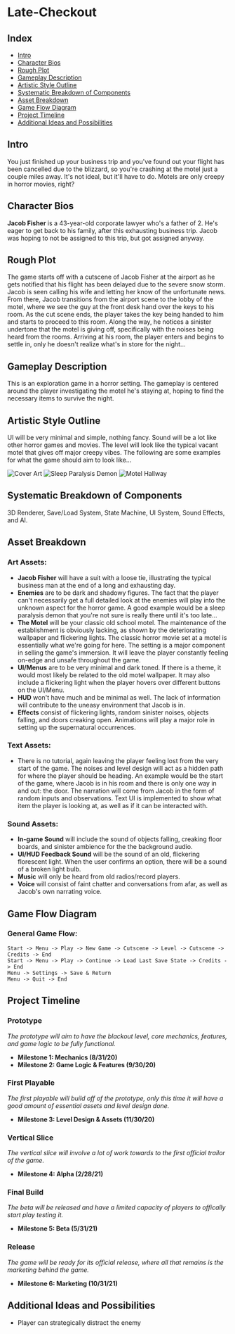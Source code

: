 # Late-Checkout

## Index
- [Intro](https://github.com/arthurosipyan/Late-Checkout/tree/master#intro)
- [Character Bios](https://github.com/arthurosipyan/Late-Checkout/tree/master#character-bios)
- [Rough Plot](https://github.com/arthurosipyan/Late-Checkout/tree/master#rough-plot)
- [Gameplay Description](https://github.com/arthurosipyan/Late-Checkout/tree/master#gameplay-description)
- [Artistic Style Outline](https://github.com/arthurosipyan/Late-Checkout/tree/master#artistic-style-outline)
- [Systematic Breakdown of Components](https://github.com/arthurosipyan/Late-Checkout/tree/master#systematic-breakdown-of-components)
- [Asset Breakdown](https://github.com/arthurosipyan/Late-Checkout/tree/master#asset-breakdown)
- [Game Flow Diagram](https://github.com/arthurosipyan/Late-Checkout/tree/master#game-flow-diagram)
- [Project Timeline](https://github.com/arthurosipyan/Late-Checkout/tree/master#project-timeline)
- [Additional Ideas and Possibilities](https://github.com/arthurosipyan/Late-Checkout/tree/master#additional-ideas-and-possibilities)

## Intro
You just finished up your business trip and you've found out your flight has been cancelled due to the blizzard, so you're crashing at the motel just a couple miles away. It's not ideal, but it'll have to do. Motels are only creepy in horror movies, right?

## Character Bios
**Jacob Fisher** is a 43-year-old corporate lawyer who's a father of 2. He's eager to get back to his family, after this exhausting business trip. Jacob was hoping to not be assigned to this trip, but got assigned anyway.

## Rough Plot
The game starts off with a cutscene of Jacob Fisher at the airport as he gets notified that his flight has been delayed due to the severe snow storm. Jacob is seen calling his wife and letting her know of the unfortunate news. From there, Jacob transitions from the airport scene to the lobby of the motel, where we see the guy at the front desk hand over the keys to his room. As the cut scene ends, the player takes the key being handed to him and starts to proceed to this room. Along the way, he notices a sinister undertone that the motel is giving off, specifically with the noises being heard from the rooms. Arriving at his room, the player enters and begins to settle in, only he doesn't realize what's in store for the night...

## Gameplay Description
This is an exploration game in a horror setting. The gameplay is centered around the player investigating the motel he's staying at, hoping to find the necessary items to survive the night.

## Artistic Style Outline
UI will be very minimal and simple, nothing fancy. Sound will be a lot like other horror games and movies. The level will look like the typical vacant motel that gives off major creepy vibes. The following are some examples for what the game should aim to look like...

![Cover Art](https://cdn.discordapp.com/attachments/737396307853049916/737689201683857458/image0.jpg)
![Sleep Paralysis Demon](https://cdn.discordapp.com/attachments/737396307853049916/737687850853859398/image0.jpg)
![Motel Hallway](https://cdn.discordapp.com/attachments/737396307853049916/737688662942285944/image0.jpg)

## Systematic Breakdown of Components
3D Renderer, Save/Load System, State Machine, UI System, Sound Effects, and AI.

## Asset Breakdown
### Art Assets:
- **Jacob Fisher** will have a suit with a loose tie, illustrating the typical business man at the end of a long and exhausting day.
- **Enemies** are to be dark and shadowy figures. The fact that the player can't necessarily get a full detailed look at the enemies will play into the unknown aspect for the horror game. A good example would be a sleep paralysis demon that you're not sure is really there until it's too late...
- **The Motel** will be your classic old school motel. The maintenance of the establishment is obviously lacking, as shown by the deteriorating wallpaper and flickering lights. The classic horror movie set at a motel is essentially what we're going for here. The setting is a major component in selling the game's immersion. It will leave the player constantly feeling on-edge and unsafe throughout the game. 
- **UI/Menus** are to be very minimal and dark toned. If there is a theme, it would most likely be related to the old motel wallpaper. It may also include a flickering light when the player hovers over different buttons on the UI/Menu.
- **HUD** won't have much and be minimal as well. The lack of information will contribute to the uneasy environment that Jacob is in.
- **Effects** consist of flickering lights, random sinister noises, objects falling, and doors creaking open. Animations will play a major role in setting up the supernatural occurrences.

### Text Assets:
- There is no tutorial, again leaving the player feeling lost from the very start of the game. The noises and level design will act as a hidden path for where the player should be heading. An example would be the start of the game, where Jacob is in his room and there is only one way in and out: the door. The narration will come from Jacob in the form of random inputs and observations. Text UI is implemented to show what item the player is looking at, as well as if it can be interacted with.

### Sound Assets:
- **In-game Sound** will include the sound of objects falling, creaking floor boards, and sinister ambience for the the background audio.
- **UI/HUD Feedback Sound** will be the sound of an old, flickering florescent light. When the user confirms an option, there will be a sound of a broken light bulb.
- **Music** will only be heard from old radios/record players.
- **Voice** will consist of faint chatter and conversations from afar, as well as Jacob's own narrating voice.

## Game Flow Diagram
### General Game Flow:
`Start -> Menu -> Play -> New Game -> Cutscene -> Level -> Cutscene -> Credits -> End`\
`Start -> Menu -> Play -> Continue -> Load Last Save State -> Credits -> End`\
`Menu -> Settings -> Save & Return`\
`Menu -> Quit -> End`

## Project Timeline
### Prototype
<em>The prototype will aim to have the blackout level, core mechanics, features, and game logic to be fully functional.</em>
- **Milestone 1: Mechanics (8/31/20)**
- **Milestone 2: Game Logic & Features (9/30/20)**

### First Playable
<em>The first playable will build off of the prototype, only this time it will have a good amount of essential assets and level design done.</em>
- **Milestone 3: Level Design & Assets (11/30/20)**

### Vertical Slice
<em>The vertical slice will involve a lot of work towards to the first official trailor of the game.</em>
- **Milestone 4: Alpha (2/28/21)**

### Final Build
<em>The beta will be released and have a limited capacity of players to offically start play testing it.</em>
- **Milestone 5: Beta (5/31/21)**

### Release
<em>The game will be ready for its official release, where all that remains is the marketing behind the game.</em>
- **Milestone 6: Marketing (10/31/21)**

## Additional Ideas and Possibilities
- Player can strategically distract the enemy
